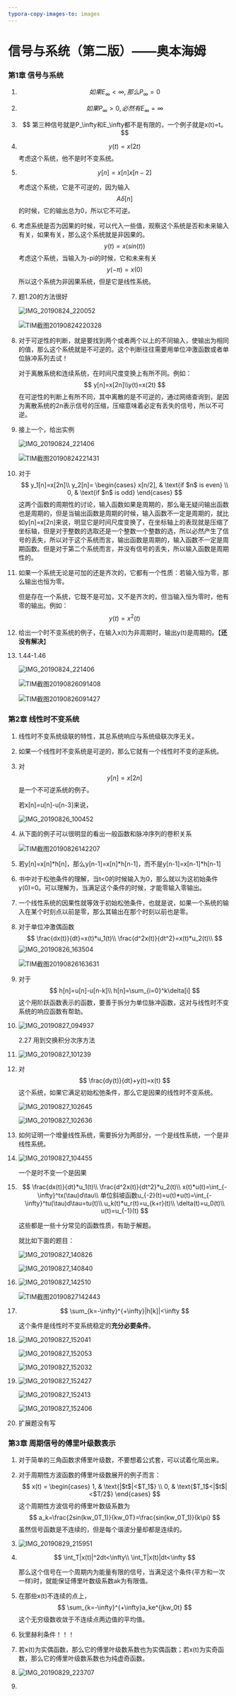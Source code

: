 ```yaml
---
typora-copy-images-to: images
---
```


# 信号与系统（第二版）——奥本海姆

### 第1章	信号与系统

1. $$
   如果E_\infty<\infty,那么P_\infty=0
   $$

2. $$
   如果P_\infty>0,必然有E_\infty=\infty
   $$

3. $$
   第三种信号就是P_\infty和E_\infty都不是有限的，一个例子就是x(t)=t。
   $$

4. 
   $$
   y(t)=x(2t)
   $$
   考虑这个系统，他不是时不变系统。

5. $$
   y[n]=x[n]x[n-2]
   $$

   考虑这个系统，它是不可逆的，因为输入
   $$
   A\delta[n]
   $$
   的时候，它的输出总为0，所以它不可逆。

6. 考虑系统是否为因果的时候，可以代入一些值，观察这个系统是否和未来输入有关，如果有关，那么这个系统就是非因果的。
   $$
   y(t)=x(sin(t))
   $$
   考虑这个系统，当输入为-pi的时候，它和未来有关
   $$
   y(-\pi)=x(0)
   $$
   所以这个系统为非因果系统，但是它是线性系统。

7. 题1.20的方法很好

   ![IMG_20190824_220052](C:\Users\LIN\Desktop\Learningg-Signal-and-Systems-\images\IMG_20190824_220052.jpg)

   ![TIM截图20190824220328](C:\Users\LIN\Desktop\Learningg-Signal-and-Systems-\images\TIM截图20190824220328.png)

8. 对于可逆性的判断，就是要找到两个或者两个以上的不同输入，使输出为相同的值，那么这个系统就是不可逆的。这个判断往往需要用单位冲激函数或者单位脉冲系列去试！

   对于离散系统和连续系统，在时间尺度变换上有所不同。例如：
   $$
   y[n]=x[2n]\\y(t)=x(2t)
   $$
   在可逆性的判断上有所不同，其中离散的是不可逆的，通过网络查询到，是因为离散系统的2n表示信号的压缩，压缩意味着必定有丢失的信号，所以不可逆。

9. 接上一个，给出实例

   ![IMG_20190824_221406](C:\Users\LIN\Desktop\Learningg-Signal-and-Systems-\images\IMG_20190824_221406.jpg)

   ![TIM截图20190824221431](C:\Users\LIN\Desktop\Learningg-Signal-and-Systems-\images\TIM截图20190824221431.png)

   

10. 对于
    $$
    y_1[n]=x[2n]\\
    y_2[n]=
    \begin{cases}
    x[n/2],  & \text{if $n$ is even} \\
    0, & \text{if $n$ is odd}
    \end{cases}
    $$
    这两个函数的周期性的讨论，输入函数如果是周期的，那么毫无疑问输出函数也是周期的，但是当输出函数是周期的时候，输入函数不一定是周期的，就比如y[n]=x[2n]来说，明显它是时间尺度变换了，在坐标轴上的表现就是压缩了坐标轴，但是对于整数的选取还是一个整数一个整数的选，所以必然产生了信号的丢失，所以对于这个系统而言，输出函数是周期的，输入函数不一定是周期函数。但是对于第二个系统而言，并没有信号的丢失，所以输入函数是周期性的。

11. 如果一个系统无论是可加的还是齐次的，它都有一个性质：若输入恒为零，那么输出也恒为零。

    但是存在一个系统，它既不是可加，又不是齐次的，但当输入恒为零时，他有零的输出。例如：
    $$
    y(t)=x^2(t)
    $$

12. 给出一个时不变系统的例子，在输入x(t)为非周期时，输出y(t)是周期的。【**还没有解决**】

13. 1.44-1.46

    ![IMG_20190824_221406](C:\Users\LIN\Desktop\Learningg-Signal-and-Systems-\images\IMG_20190824_221406-1566782096316.jpg)

    ![TIM截图20190826091408](C:\Users\LIN\Desktop\Learningg-Signal-and-Systems-\images\TIM截图20190826091408.png)

    ![TIM截图20190826091427](C:\Users\LIN\Desktop\Learningg-Signal-and-Systems-\images\TIM截图20190826091427.png)




### 第2章	线性时不变系统

1. 线性时不变系统级联的特性，其总系统响应与系统级联次序无关。

2. 如果一个线性时不变系统是可逆的，那么它就有一个线性时不变的逆系统。

3. 对
   $$
   y[n]=x[2n]
   $$
   是一个不可逆系统的例子。

   若x[n]=u[n]-u[n-3]来说，

   ![IMG_20190826_100452](C:\Users\LIN\Desktop\Learningg-Signal-and-Systems-\images\IMG_20190826_100452.jpg)

4. 从下面的例子可以很明显的看出一般函数和脉冲序列的卷积关系

   ![TIM截图20190826142207](C:\Users\LIN\Desktop\Learningg-Signal-and-Systems-\images\TIM截图20190826142207.png)

5. 若y[n]=x[n]*h[n]，那么y[n-1]=x[n]\*h[n-1]，而不是y[n-1]=x[n-1]\*h[n-1]

6. 书中对于松弛条件的理解，当t<0的时候输入为0，那么就以为这初始条件y(0)=0。可以理解为，当满足这个条件的时候，才能零输入零输出。

7. 一个线性系统的因果性就等效于初始松弛条件，也就是说，如果一个系统的输入在某个时刻点以前是零，那么其输出在那个时刻以前也是零。

8. 对于单位冲激偶函数
   $$
   \frac{dx(t)}{dt}=x(t)*u_1(t)\\
   \frac{d^2x(t)}{dt^2}=x(t)*u_2(t)\\
   $$
   ![IMG_20190826_163504](C:\Users\LIN\Desktop\Learningg-Signal-and-Systems-\images\IMG_20190826_163504.jpg)

   ![TIM截图20190826163631](C:\Users\LIN\Desktop\Learningg-Signal-and-Systems-\images\TIM截图20190826163631.png)

9. 对于
   $$
   h[n]=u[n]-u[n-k]\\
   h[n]=\sum_{i=0}^k\delta[i]
   $$
   这个用阶跃函数表示的函数，要善于拆分为单位脉冲函数，这对与线性时不变系统的响应函数有帮助。

10. ![IMG_20190827_094937](C:\Users\LIN\Desktop\Learningg-Signal-and-Systems-\images\IMG_20190827_094937.jpg)

    2.27	用到交换积分次序方法

11. ![IMG_20190827_101239](C:\Users\LIN\Desktop\Learningg-Signal-and-Systems-\images\IMG_20190827_101239.jpg)

12. 对
    $$
    \frac{dy(t)}{dt}+y(t)=x(t)
    $$
    这个系统，如果它满足初始松弛条件，那么它是因果的线性时不变系统。

    ![IMG_20190827_102645](C:\Users\LIN\Desktop\Learningg-Signal-and-Systems-\images\IMG_20190827_102645.jpg)

    ![IMG_20190827_102636](C:\Users\LIN\Desktop\Learningg-Signal-and-Systems-\images\IMG_20190827_102636.jpg)

13. 如何证明一个增量线性系统，需要拆分为两部分，一个是线性系统，一个是非线性系统。

14. ![IMG_20190827_104455](C:\Users\LIN\Desktop\Learningg-Signal-and-Systems-\images\IMG_20190827_104455.jpg)

    一个是时不变一个是因果

15. $$
    \frac{dx(t)}{dt}*u_1(t)\\
    \frac{d^2x(t)}{dt^2}*u_2(t)\\
    x(t)*u(t)=\int_{-\infty}^tx(\tau)d\tau\\
    单位斜坡函数u_{-2}(t)=u(t)*u(t)=\int_{-\infty}^tu(\tau)d\tau=tu(t)\\
    u_k(t)*u_r(t)=u_{k+r}(t)\\
    \delta(t)=u_0(t)\\
    u(t)=u_{-1}(t)
    $$

    这些都是一些十分常见的函数性质，有助于解题。

    就比如下面的题目：

    ![IMG_20190827_140826](C:\Users\LIN\Desktop\Learningg-Signal-and-Systems-\images\IMG_20190827_140826.JPG)

    ![IMG_20190827_140840](C:\Users\LIN\Desktop\Learningg-Signal-and-Systems-\images\IMG_20190827_140840.JPG)

16. ![IMG_20190827_142510](C:\Users\LIN\Desktop\Learningg-Signal-and-Systems-\images\IMG_20190827_142510.JPG)

    ![TIM截图20190827142443](C:\Users\LIN\Desktop\Learningg-Signal-and-Systems-\images\TIM截图20190827142443.png)

17. $$
    \sum_{k=-\infty}^{+\infty}|h[k]|<\infty
    $$

    这个条件是线性时不变系统稳定的**充分必要条件**。

18. ![IMG_20190827_152041](C:\Users\LIN\Desktop\Learningg-Signal-and-Systems-\images\IMG_20190827_152041.jpg)

    ![IMG_20190827_152053](C:\Users\LIN\Desktop\Learningg-Signal-and-Systems-\images\IMG_20190827_152053.jpg)

    ![IMG_20190827_152032](C:\Users\LIN\Desktop\Learningg-Signal-and-Systems-\images\IMG_20190827_152032.jpg)

19. ![IMG_20190827_152427](C:\Users\LIN\Desktop\Learningg-Signal-and-Systems-\images\IMG_20190827_152427.jpg)

    ![IMG_20190827_152413](C:\Users\LIN\Desktop\Learningg-Signal-and-Systems-\images\IMG_20190827_152413.jpg)

    ![IMG_20190827_152406](C:\Users\LIN\Desktop\Learningg-Signal-and-Systems-\images\IMG_20190827_152406.jpg)

20. 扩展题没有写

### 第3章	周期信号的傅里叶级数表示

1. 对于简单的三角函数求傅里叶级数，不要想着公式套，可以试着化简出来。

2. 对于周期性方波函数的傅里叶级数展开的例子而言：
   $$
   x(t) =
   \begin{cases}
   1,  & \text{|$t$|<$T_1$} \\
   0, & \text{$T_1$<|$t$|<$T/2$}
   \end{cases}
   $$
   这个周期性方波信号的傅里叶数级系数为
   $$
   a_k=\frac{2sin(kw_0T_1)}{kw_0T}=\frac{sin(kw_0T_1)}{k\pi}
   $$
   虽然信号函数是不连续的，但是每个谐波分量却都是连续的。

3. ![IMG_20190829_215951](C:\Users\LIN\Desktop\Learningg-Signal-and-Systems-\images\IMG_20190829_215951.jpg)

4. $$
   \int_T|x(t)|^2dt<\infty\\
   \int_T|x(t)|dt<\infty
   $$

   那么这个信号在一个周期内为能量有限的信号，当满足这个条件(平方和一次一样)时，就能保证傅里叶数级系数ak为有限值。

5. 在那些x(t)不连续的点上，
   $$
   \sum_{k=-\infty}^{+\infty}a_ke^{jkw_0t}
   $$
   这个无穷级数收敛于不连续点两边值的平均值。

6. 狄里赫利条件！！！

7. 若x(t)为实偶函数，那么它的傅里叶级数系数也为实偶函数；若x(t)为实奇函数，那么它的傅里叶级数系数也为纯虚奇函数。

8. ![IMG_20190829_223707](C:\Users\LIN\Desktop\Learningg-Signal-and-Systems-\images\IMG_20190829_223707.jpg)

9. 

